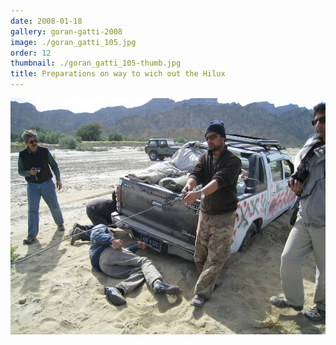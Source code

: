 ```yaml
---
date: 2008-01-18
gallery: goran-gatti-2008
image: ./goran_gatti_105.jpg
order: 12
thumbnail: ./goran_gatti_105-thumb.jpg
title: Preparations on way to wich out the Hilux
---
```


![Preparations on way to wich out the Hilux](./goran_gatti_105.jpg)